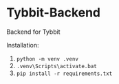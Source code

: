 # Tybbit-Backend

Backend for Tybbit

Installation:
1. `python -m venv .venv`
1. `.venv\Scripts\activate.bat`
1. `pip install -r requirements.txt`
